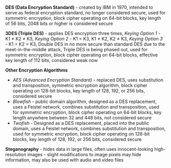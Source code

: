 **DES (Data Encryption Standard)** - created by IBM in 1970, intended to serve as federal encryption standard, no longer considered secure, used for symmetric encryption, block cipher operating on 64-bit blocks, key length of 56 bits, 2048 bits or higher is considered secure

**3DES (Triple DES)** - applies DES encryption three times, *Keying Option 1* - K1 ≠ K2 ≠ K3, *Keying Option 2* - K1 = K3, K1 ≠ K2, K2 ≠ K3, *Keying Option 3* - K1 = K2 = K3, Double DES in no more secure than standard DES due to the meet-in-the-middle attack, Triple DES is being phased out, used for symmetric encryption, block cipher operating on 64-bit blocks, effective key length of 112 bits, considered weak now

**Other Encryption Algorithms**
- *AES (Advanced Encryption Standard)* - replaced DES, uses substitution and transposition, symmetric encryption algorithm, block cipher operating on 128-bit blocks, key length of 128, 192, or 256 bits, considered secure
- *Blowfish* - public domain algorithm, designed as a DES replacement, uses a Feistel network, combines substitution and transposition, used for symmetric encryption, block cipher operating on 64-bit blocks, key length anywhere between 32 and 448 bits, not considered secure
- *Twofish* - Designed as a DES replacement, placed into the public domain, uses a Feistel network, combines substitution and transposition, used for symmetric encryption, block cipher operating on 128-bit blocks, key length of 128, 192, or 256 bits, considered secure

**Steganography** - hides data in large files, often uses innocent-looking high-resolution images - slight modifications to image pixels may hide information, may also be used with audio and video files